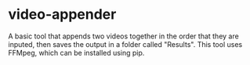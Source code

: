 # video-appender
A basic tool that appends two videos together in the order that they are inputed, then saves the output in a folder called "Results".
This tool uses FFMpeg, which can be installed using pip.
